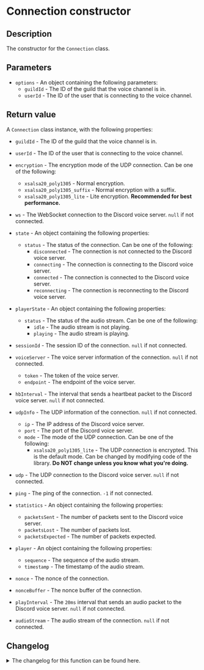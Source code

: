 # Connection constructor

## Description

The constructor for the `Connection` class.

## Parameters

- `options` - An object containing the following parameters:
  - `guildId` - The ID of the guild that the voice channel is in.
  - `userId` - The ID of the user that is connecting to the voice channel.

## Return value

A `Connection` class instance, with the following properties:

- `guildId` - The ID of the guild that the voice channel is in.
- `userId` - The ID of the user that is connecting to the voice channel.
- `encryption` - The encryption mode of the UDP connection. Can be one of the following:
  - `xsalsa20_poly1305` - Normal encryption.
  - `xsalsa20_poly1305_suffix` - Normal encryption with a suffix.
  - `xsalsa20_poly1305_lite` - Lite encryption. **Recommended for best performance.**

- `ws` - The WebSocket connection to the Discord voice server. `null` if not connected.

- `state` - An object containing the following properties:
  - `status` - The status of the connection. Can be one of the following:
    - `disconnected` - The connection is not connected to the Discord voice server.
    - `connecting` - The connection is connecting to the Discord voice server.
    - `connected` - The connection is connected to the Discord voice server.
    - `reconnecting` - The connection is reconnecting to the Discord voice server.

- `playerState` - An object containing the following properties:
  - `status` - The status of the audio stream. Can be one of the following:
    - `idle` - The audio stream is not playing.
    - `playing` - The audio stream is playing.

- `sessionId` - The session ID of the connection. `null` if not connected.

- `voiceServer` - The voice server information of the connection. `null` if not connected.
  - `token` - The token of the voice server.
  - `endpoint` - The endpoint of the voice server.

- `hbInterval` - The interval that sends a heartbeat packet to the Discord voice server. `null` if not connected.

- `udpInfo` - The UDP information of the connection. `null` if not connected.
  - `ip` - The IP address of the Discord voice server.
  - `port` - The port of the Discord voice server.
  - `mode` - The mode of the UDP connection. Can be one of the following:
    - `xsalsa20_poly1305_lite` - The UDP connection is encrypted. This is the default mode. Can be changed by modifying code of the library. **Do NOT change unless you know what you're doing.**

- `udp` - The UDP connection to the Discord voice server. `null` if not connected.

- `ping` - The ping of the connection. `-1` if not connected.

- `statistics` - An object containing the following properties:
  - `packetsSent` - The number of packets sent to the Discord voice server.
  - `packetsLost` - The number of packets lost.
  - `packetsExpected` - The number of packets expected.

- `player` - An object containing the following properties:
  - `sequence` - The sequence of the audio stream.
  - `timestamp` - The timestamp of the audio stream.

- `nonce` - The nonce of the connection.

- `nonceBuffer` - The nonce buffer of the connection.

- `playInterval` - The `20ms` interval that sends an audio packet to the Discord voice server. `null` if not connected.

- `audioStream` - The audio stream of the connection. `null` if not connected.

## Changelog
<details>

<summary>The changelog for this function can be found here.</summary>

### 1.0.0

- Initial implementation

### 1.0.4

- Added `encryption` property and parameter
- Added `statistics` property

</details>
